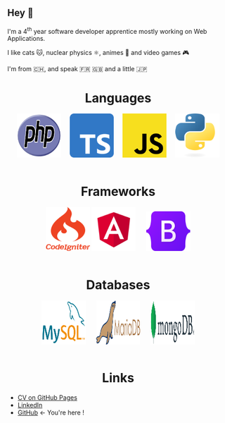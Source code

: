 
## Hey 👋

I'm a 4<sup>th</sup> year software developer apprentice mostly working on Web Applications.

I like cats :cat:, nuclear physics :atom_symbol:, animes :crossed_flags: and video games :video_game: 

I'm from 🇨🇭, and speak 🇫🇷 🇬🇧 and a little 🇯🇵

<div align="center">
    <h1>Languages</h1>
    <img src="assets/php.svg" title="PHP" width="100" height="100">
    &nbsp;&nbsp;&nbsp;
    <img src="assets/typescript.svg" title="TypeScript" width="100" height="100">
    &nbsp;&nbsp;&nbsp;
    <img src="assets/javascript.svg" title="JavaScript" width="100" height="100">
    &nbsp;&nbsp;&nbsp;
    <img src="assets/python.svg" title="Python" width="100" height="100">
</div>
<br>

<div align="center">
    <h1>Frameworks</h1>
    <img src="assets/codeigniter.svg" title="CodeIgniter 4"  width="100" height="100">
    <img src="assets/angular.svg" title="Angular" width="100" height="100">
    &nbsp;&nbsp;&nbsp;&nbsp;
    <img src="assets/bootstrap.svg" title="Bootstrap" width="100" height="90">
</div>
<br>

<div align="center">
    <h1>Databases</h1>
    <img src="assets/mysql.svg" title="MySQL" width="100" height="100">
    &nbsp;&nbsp;&nbsp;&nbsp;
    <img src="assets/mariadb.svg" title="MariaDB" width="100" height="100">
    &nbsp;&nbsp;&nbsp;&nbsp;
    <img src="assets/mongodb.svg" title="MongoDB" width="100" height="100">
</div>
<br>

<h1 align="center">Links</h1>

- [CV on GitHub Pages](https://catdesu.github.io/)
- [LinkedIn](https://www.linkedin.com/in/aeschlimann-david)
- [GitHub](https://github.com/catdesu) ← You're here !
